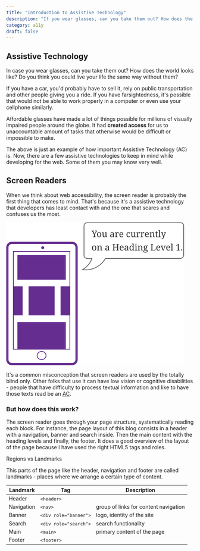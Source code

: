 ```yaml
---
title: "Introduction to Assistive Technology"
description: "If you wear glasses, can you take them out? How does the world looks like? Do you think you could live your life the same way without them? "
category: a11y
draft: false
---
```


## Assistive Technology

In case you wear glasses, can you take them out? How does the world looks like? Do you think you could live your life the same way without them? 

If you have a car, you'd probably have to sell it, rely on public transportation and other people giving you a ride. If you have farsightedness, it's possible that would not be able to work properly in a computer or even use your cellphone similarly.

Affordable glasses have made a lot of things possible for millions of visually impaired people around the globe. It had **created access** for us to unaccountable amount of tasks that otherwise would be difficult or impossible to make.

The above is just an example of how important Assistive Technology (AC) is. Now, there are a few assistive technologies to keep in mind while developing for the web. Some of them you may know very well.

## Screen Readers

When we think about web accessibility, the screen reader is probably the first thing that comes to mind. That's because it's a assistive technology that developers has least contact with and the one that scares and confuses us the most.

<div class="image-wrapper" style="--lg-width: 40%">
  <img src="/assistive-tech.svg" alt="A screen reader reading the content of webpage in a cellphone"/>
</div>

It's a common misconception that screen readers are used by the totally blind only. Other folks that use it can have low vision or cognitive disabilities - people that have difficulty to process textual information and like to have those texts read be an <abbr title="Assistive Technology">AC</abbr>.

### But how does this work?

The screen reader goes through your page structure, systematically reading each block. For instance, the page layout of this blog consists in a header with a navigation, banner and search inside. Then the main content with the heading levels and finally, the footer. It does a good overview of the layout of the page because I have used the right HTML5 tags and roles.

Regions vs Landmarks

This parts of the page like the header, navigation and footer are called landmarks - places where we arrange a certain type of content.

| Landmark 	| 	Tag		 		|Description						|
| -----------	| ----------- 	 		|---------
| Header 		| `<header>` 			|
| Navigation 	| `<nav>` 				|group of links for content navigation 	|
| Banner 		| `<div role="banner">` 	| logo, identity of the site 			|
| Search 		| `<div role="search">` 	|search functionality				|
| Main 		| `<main>` 			|primary content of the page			|
| Footer 		| `<footer>` 			|
